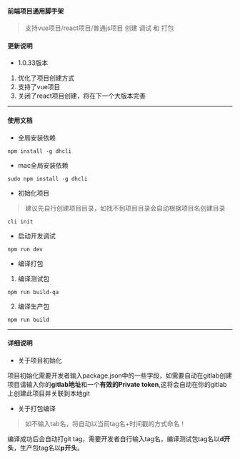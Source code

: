 #### 前端项目通用脚手架
> 支持vue项目/react项目/普通js项目 创建 调试 和 打包

#### 更新说明
- 1.0.33版本
1. 优化了项目创建方式
2. 支持了vue项目
3. 关闭了react项目创建，将在下一个大版本完善

***

#### 使用文档
- 全局安装依赖

`npm install -g dhcli`

- mac全局安装依赖

`sudo npm install -g dhcli`

- 初始化项目
> 建议先自行创建项目目录，如找不到项目目录会自动根据项目名创建目录

`cli init`

- 启动开发调试

`npm run dev`

- 编译打包

1. 编译测试包

`npm run build-qa`

2. 编译生产包

`npm run build`

***

#### 详细说明

- 关于项目初始化

项目初始化需要开发者输入package.json中的一些字段，如需要自动在gitlab创建项目请输入你的**gitlab地址**和一个**有效的Private token**,这将会自动在你的gitlab上创建此项目并关联到本地git

- 关于打包编译

> 如不输入tab名，将自动以当前tag名+时间戳的方式命名！

编译成功后会自动打git tag，需要开发者自行输入tag名，编译测试包tag名以**d开头**，生产包tag名以**p开头**。
